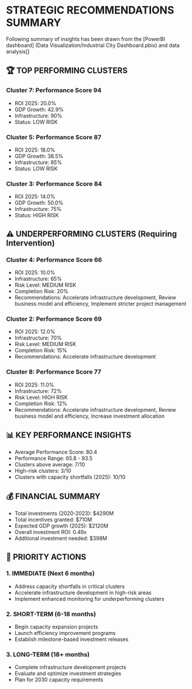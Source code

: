 # STRATEGIC RECOMMENDATIONS SUMMARY

Following summary of insights has been drawn from the [PowerBI dashboard] (Data Visualization/Industrial City Dashboard.pbix) and data analysis[]

## 🏆 TOP PERFORMING CLUSTERS

### Cluster 7: Performance Score 94
  - ROI 2025: 20.0%
  - GDP Growth: 42.9%
  - Infrastructure: 90%
  - Status: LOW RISK

### Cluster 5: Performance Score 87
  - ROI 2025: 18.0%
  - GDP Growth: 38.5%
  - Infrastructure: 85%
  - Status: LOW RISK

### Cluster 3: Performance Score 84
  - ROI 2025: 14.0%
  - GDP Growth: 50.0%
  - Infrastructure: 75%
  - Status: HIGH RISK

## ⚠️  UNDERPERFORMING CLUSTERS (Requiring Intervention)

### Cluster 4: Performance Score 66
  - ROI 2025: 10.0%
  - Infrastructure: 65%
  - Risk Level: MEDIUM RISK
  - Completion Risk: 20%
  - Recommendations: Accelerate infrastructure development, Review business model and efficiency, Implement stricter project management

### Cluster 2: Performance Score 69
  - ROI 2025: 12.0%
  - Infrastructure: 70%
  - Risk Level: MEDIUM RISK
  - Completion Risk: 15%
  - Recommendations: Accelerate infrastructure development

### Cluster 8: Performance Score 77
  - ROI 2025: 11.0%
  - Infrastructure: 72%
  - Risk Level: HIGH RISK
  - Completion Risk: 12%
  - Recommendations: Accelerate infrastructure development, Review business model and efficiency, Increase investment allocation

## 📊 KEY PERFORMANCE INSIGHTS

- Average Performance Score: 80.4
- Performance Range: 65.8 - 93.5
- Clusters above average: 7/10
- High-risk clusters: 3/10
- Clusters with capacity shortfalls (2025): 10/10

## 💰 FINANCIAL SUMMARY

- Total investments (2020-2023): $4290M
- Total incentives granted: $710M
- Expected GDP growth (2025): $2120M
- Overall investment ROI: 0.49x
- Additional investment needed: $398M

## 🎯 PRIORITY ACTIONS

### 1. IMMEDIATE (Next 6 months)
   - Address capacity shortfalls in critical clusters
   - Accelerate infrastructure development in high-risk areas
   - Implement enhanced monitoring for underperforming clusters

### 2. SHORT-TERM (6-18 months)
   - Begin capacity expansion projects
   - Launch efficiency improvement programs
   - Establish milestone-based investment releases

### 3. LONG-TERM (18+ months)
   - Complete infrastructure development projects
   - Evaluate and optimize investment strategies
   - Plan for 2030 capacity requirements
